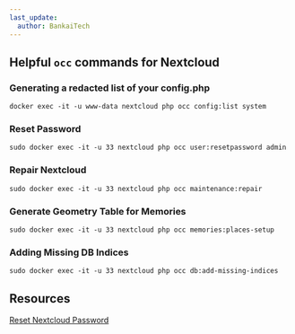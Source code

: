 ```yaml
---
last_update:
  author: BankaiTech
---
```

## Helpful `occ` commands for Nextcloud
### Generating a redacted list of your config.php
```
docker exec -it -u www-data nextcloud php occ config:list system
```
### Reset Password
```
sudo docker exec -it -u 33 nextcloud php occ user:resetpassword admin
```
### Repair Nextcloud
```
sudo docker exec -it -u 33 nextcloud php occ maintenance:repair
```
### Generate Geometry Table for Memories
```
sudo docker exec -it -u 33 nextcloud php occ memories:places-setup
```
### Adding Missing DB Indices
```
sudo docker exec -it -u 33 nextcloud php occ db:add-missing-indices
```

## Resources
[Reset Nextcloud Password](https://docs.nextcloud.com/server/latest/admin_manual/configuration_user/reset_admin_password.html)

